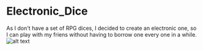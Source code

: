 # Electronic_Dice
As I don't have a set of RPG dices, I decided to create an electronic one, so I can play with my friens without having to borrow one every one in a while.
![alt text]((https://github.com/Nabinho/Electronic_Dice/blob/main/electronic_dice.jpg))
